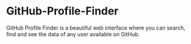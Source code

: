 # GitHub-Profile-Finder
GitHub Profile Finder is a beautiful web interface where you can search, find and see the data of any user available on GitHub.
